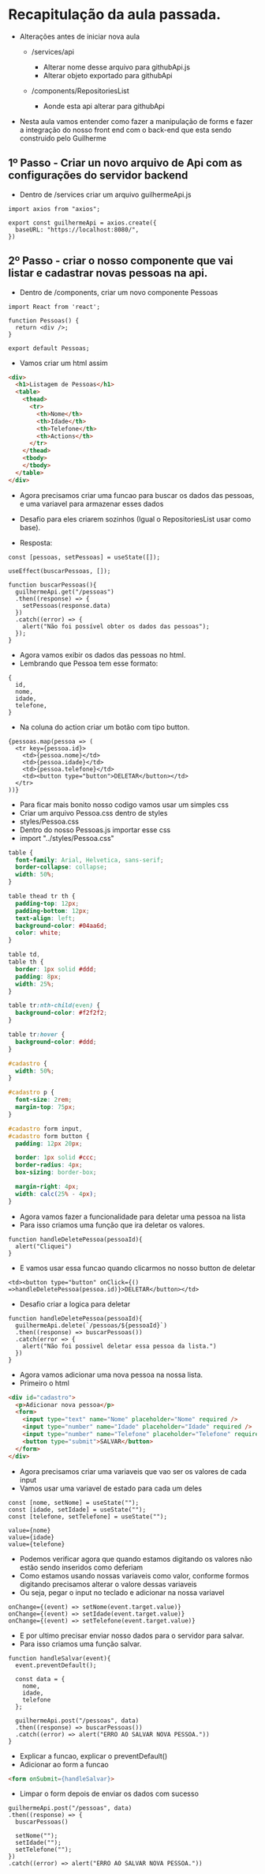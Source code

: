 # Recapitulação da aula passada.

- Alterações antes de iniciar nova aula

  - /services/api
    - Alterar nome desse arquivo para githubApi.js
    - Alterar objeto exportado para githubApi

  - /components/RepositoriesList
    - Aonde esta api alterar para githubApi

- Nesta aula vamos entender como fazer a manipulação de forms e fazer a 
  integração do nosso front end com o back-end que esta sendo construido pelo Guilherme


## 1º Passo - Criar un novo arquivo de Api com as configurações do servidor backend

  - Dentro de /services criar um arquivo guilhermeApi.js

  ```JS
  import axios from "axios";

  export const guilhermeApi = axios.create({
    baseURL: "https://localhost:8080/",
  })
  ```

## 2º Passo - criar o nosso componente que vai listar e cadastrar novas pessoas na api.

  - Dentro de /components, criar um novo componente Pessoas

  ```JS
  import React from 'react';

  function Pessoas() {
    return <div />;
  }

  export default Pessoas;
  ```

  - Vamos criar um html assim

  ```HTML
  <div>
    <h1>Listagem de Pessoas</h1>
    <table>
      <thead>
        <tr>
          <th>Nome</th>
          <th>Idade</th>
          <th>Telefone</th>
          <th>Actions</th>
        </tr>
      </thead>
      <tbody>
      </tbody>
    </table>
  </div>
  ```

  - Agora precisamos criar uma funcao para buscar os dados das pessoas, e uma variavel para armazenar esses dados
  - Desafio para eles criarem sozinhos (Igual o RepositoriesList usar como base).

  - Resposta:
  ```JS
  const [pessoas, setPessoas] = useState([]);

  useEffect(buscarPessoas, []);

  function buscarPessoas(){
    guilhermeApi.get("/pessoas")
    .then((response) => {
      setPessoas(response.data)
    })
    .catch((error) => {
      alert("Não foi possível obter os dados das pessoas");
    });
  }
  ```

  - Agora vamos exibir os dados das pessoas no html.
  - Lembrando que Pessoa tem esse formato:

  ```JS
  {
    id,
    nome,
    idade,
    telefone,
  }
  ```

  - Na coluna do action criar um botão com tipo button.

  ```JS
  {pessoas.map(pessoa => (
    <tr key={pessoa.id}>
      <td>{pessoa.nome}</td>
      <td>{pessoa.idade}</td>
      <td>{pessoa.telefone}</td>
      <td><button type="button">DELETAR</button></td>
    </tr>
  ))}
  ```

  - Para ficar mais bonito nosso codigo vamos usar um simples css
  - Criar um arquivo Pessoa.css dentro de styles
  - styles/Pessoa.css
  - Dentro do nosso Pessoas.js importar esse css
  - import "../styles/Pessoa.css"

  ```CSS
  table {
    font-family: Arial, Helvetica, sans-serif;
    border-collapse: collapse;
    width: 50%;
  }

  table thead tr th {
    padding-top: 12px;
    padding-bottom: 12px;
    text-align: left;
    background-color: #04aa6d;
    color: white;
  }

  table td,
  table th {
    border: 1px solid #ddd;
    padding: 8px;
    width: 25%;
  }

  table tr:nth-child(even) {
    background-color: #f2f2f2;
  }

  table tr:hover {
    background-color: #ddd;
  }

  #cadastro {
    width: 50%;
  }

  #cadastro p {
    font-size: 2rem;
    margin-top: 75px;
  }

  #cadastro form input,
  #cadastro form button {
    padding: 12px 20px;

    border: 1px solid #ccc;
    border-radius: 4px;
    box-sizing: border-box;

    margin-right: 4px;
    width: calc(25% - 4px);
  }
  ```

  - Agora vamos fazer a funcionalidade para deletar uma pessoa na lista
  - Para isso criamos uma função que ira deletar os valores.

  ```JS
  function handleDeletePessoa(pessoaId){
    alert("Cliquei")
  }
  ```

  - E vamos usar essa funcao quando clicarmos no nosso button de deletar

  ```JS
  <td><button type="button" onClick={() =>handleDeletePessoa(pessoa.id)}>DELETAR</button></td>
  ```

  - Desafio criar a logica para deletar 

  ```JS
  function handleDeletePessoa(pessoaId){
    guilhermeApi.delete(`/pessoas/${pessoaId}`)
    .then((response) => buscarPessoas())
    .catch(error => {
      alert("Não foi possivel deletar essa pessoa da lista.")
    })
  }
  ```

  - Agora vamos adicionar uma nova pessoa na nossa lista.
  - Primeiro o html

  ```HTML
  <div id="cadastro">
    <p>Adicionar nova pessoa</p>
    <form>
      <input type="text" name="Nome" placeholder="Nome" required />
      <input type="number" name="Idade" placeholder="Idade" required />
      <input type="number" name="Telefone" placeholder="Telefone" required />
      <button type="submit">SALVAR</button>
    </form>
  </div>
  ```

  - Agora precisamos criar uma variaveis que vao ser os valores de cada input
  - Vamos usar uma variavel de estado para cada um deles


  ```JS
  const [nome, setNome] = useState("");
  const [idade, setIdade] = useState("");
  const [telefone, setTelefone] = useState("");

  value={nome}
  value={idade}
  value={telefone}
  ```
  
  - Podemos verificar agora que quando estamos digitando os valores não estão sendo inseridos como deferiam
  - Como estamos usando nossas variaveis como valor, conforme formos digitando precisamos alterar o valore dessas variaveis
  - Ou seja, pegar o input no teclado e adicionar na nossa variavel

  ```JS
  onChange={(event) => setNome(event.target.value)}
  onChange={(event) => setIdade(event.target.value)}
  onChange={(event) => setTelefone(event.target.value)}
  ```

  - E por ultimo precisar enviar nosso dados para o servidor para salvar.
  - Para isso criamos uma função salvar.

  ```JS
  function handleSalvar(event){
    event.preventDefault();

    const data = {
      nome,
      idade,
      telefone
    };

    guilhermeApi.post("/pessoas", data)
    .then((response) => buscarPessoas())
    .catch((error) => alert("ERRO AO SALVAR NOVA PESSOA."))
  }
  ```

  - Explicar a funcao, explicar o preventDefault()
  - Adicionar ao form a funcao

  ```HTML
  <form onSubmit={handleSalvar}>
  ```

  - Limpar o form depois de enviar os dados com sucesso

  ```JS
  guilhermeApi.post("/pessoas", data)
  .then((response) => {
    buscarPessoas()

    setNome("");
    setIdade("");
    setTelefone("");
  })
  .catch((error) => alert("ERRO AO SALVAR NOVA PESSOA."))
  ```